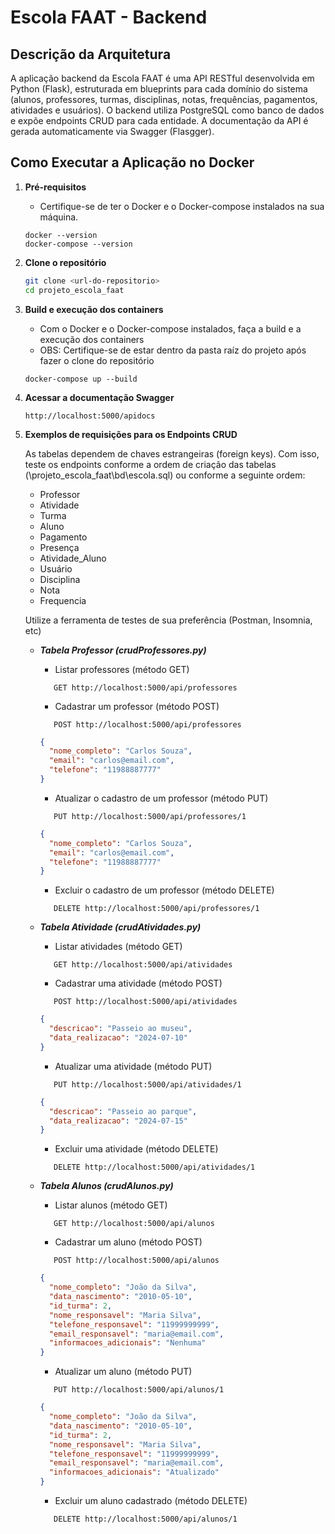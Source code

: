 # Escola FAAT - Backend

## Descrição da Arquitetura

A aplicação backend da Escola FAAT é uma API RESTful desenvolvida em Python (Flask), estruturada em blueprints para cada domínio do sistema (alunos, professores, turmas, disciplinas, notas, frequências, pagamentos, atividades e usuários). O backend utiliza PostgreSQL como banco de dados e expõe endpoints CRUD para cada entidade. A documentação da API é gerada automaticamente via Swagger (Flasgger).

## Como Executar a Aplicação no Docker

1. **Pré-requisitos**

   - Certifique-se de ter o Docker e o Docker-compose instalados na sua máquina.

   ```
   docker --version
   docker-compose --version
   ```

2. **Clone o repositório**

   ```sh
   git clone <url-do-repositorio>
   cd projeto_escola_faat
   ```

3. **Build e execução dos containers**

   - Com o Docker e o Docker-compose instalados, faça a build e a execução dos containers
   - OBS: Certifique-se de estar dentro da pasta raíz do projeto após fazer o clone do repositório

   ```
   docker-compose up --build
   ```

4. **Acessar a documentação Swagger**

   ```
   http://localhost:5000/apidocs
   ```

5. **Exemplos de requisições para os Endpoints CRUD**

   As tabelas dependem de chaves estrangeiras (foreign keys). Com isso, teste os endpoints conforme a ordem de criação das tabelas (\projeto_escola_faat\bd\escola.sql) ou conforme a seguinte ordem:

   - Professor<br>
   - Atividade<br>
   - Turma<br>
   - Aluno<br>
   - Pagamento<br>
   - Presença<br>
   - Atividade_Aluno<br>
   - Usuário<br>
   - Disciplina<br>
   - Nota<br>
   - Frequencia<br>

   Utilize a ferramenta de testes de sua preferência (Postman, Insomnia, etc)<br>

   - **_Tabela Professor (crudProfessores.py)_**

     - Listar professores (método GET)

     ```
        GET http://localhost:5000/api/professores
     ```

     - Cadastrar um professor (método POST)

     ```
        POST http://localhost:5000/api/professores
     ```

     ```json
     {
       "nome_completo": "Carlos Souza",
       "email": "carlos@email.com",
       "telefone": "11988887777"
     }
     ```

     - Atualizar o cadastro de um professor (método PUT)

     ```
        PUT http://localhost:5000/api/professores/1
     ```

     ```json
     {
       "nome_completo": "Carlos Souza",
       "email": "carlos@email.com",
       "telefone": "11988887777"
     }
     ```

     - Excluir o cadastro de um professor (método DELETE)

     ```
        DELETE http://localhost:5000/api/professores/1
     ```

   - **_Tabela Atividade (crudAtividades.py)_**

     - Listar atividades (método GET)

     ```
        GET http://localhost:5000/api/atividades
     ```

     - Cadastrar uma atividade (método POST)

     ```
        POST http://localhost:5000/api/atividades
     ```

     ```json
     {
       "descricao": "Passeio ao museu",
       "data_realizacao": "2024-07-10"
     }
     ```

     - Atualizar uma atividade (método PUT)

     ```
        PUT http://localhost:5000/api/atividades/1
     ```

     ```json
     {
       "descricao": "Passeio ao parque",
       "data_realizacao": "2024-07-15"
     }
     ```

     - Excluir uma atividade (método DELETE)

     ```
        DELETE http://localhost:5000/api/atividades/1
     ```

   - **_Tabela Alunos (crudAlunos.py)_**

     - Listar alunos (método GET)

     ```
        GET http://localhost:5000/api/alunos
     ```

     - Cadastrar um aluno (método POST)

     ```
        POST http://localhost:5000/api/alunos
     ```

     ```json
     {
       "nome_completo": "João da Silva",
       "data_nascimento": "2010-05-10",
       "id_turma": 2,
       "nome_responsavel": "Maria Silva",
       "telefone_responsavel": "11999999999",
       "email_responsavel": "maria@email.com",
       "informacoes_adicionais": "Nenhuma"
     }
     ```

     - Atualizar um aluno (método PUT)

     ```
        PUT http://localhost:5000/api/alunos/1
     ```

     ```json
     {
       "nome_completo": "João da Silva",
       "data_nascimento": "2010-05-10",
       "id_turma": 2,
       "nome_responsavel": "Maria Silva",
       "telefone_responsavel": "11999999999",
       "email_responsavel": "maria@email.com",
       "informacoes_adicionais": "Atualizado"
     }
     ```

     - Excluir um aluno cadastrado (método DELETE)

     ```
        DELETE http://localhost:5000/api/alunos/1
     ```
